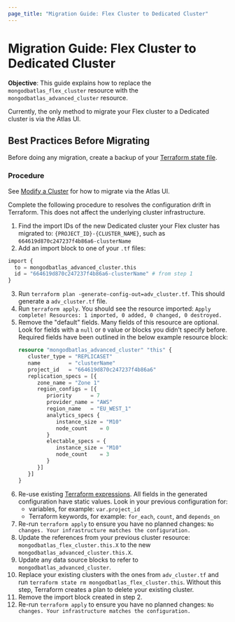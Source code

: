 ```yaml
---
page_title: "Migration Guide: Flex Cluster to Dedicated Cluster"
---
```


# Migration Guide: Flex Cluster to Dedicated Cluster

**Objective**: This guide explains how to replace the `mongodbatlas_flex_cluster` resource with the `mongodbatlas_advanced_cluster` resource.

Currently, the only method to migrate your Flex cluster to a Dedicated cluster is via the Atlas UI.

<!-- Noting that implementation of flex_cluster as a part of mongodb_advanced_cluster in January 2025 will create new migration journey -->

## Best Practices Before Migrating
Before doing any migration, create a backup of your [Terraform state file](https://developer.hashicorp.com/terraform/cli/commands/state).

### Procedure


See [Modify a Cluster](https://www.mongodb.com/docs/atlas/scale-cluster/) for how to migrate via the Atlas UI.

Complete the following procedure to resolves the configuration drift in Terraform. This does not affect the underlying cluster infrastructure.

1. Find the import IDs of the new Dedicated cluster your Flex cluster has migrated to: `{PROJECT_ID}-{CLUSTER_NAME}`, such as `664619d870c247237f4b86a6-clusterName`
2. Add an import block to one of your `.tf` files:
  ```terraform
  import {
    to = mongodbatlas_advanced_cluster.this
    id = "664619d870c247237f4b86a6-clusterName" # from step 1
  }
  ```
  3. Run `terraform plan -generate-config-out=adv_cluster.tf`. This should generate a `adv_cluster.tf` file.
  4. Run `terraform apply`. You should see the resource imported: `Apply complete! Resources: 1 imported, 0 added, 0 changed, 0 destroyed.`
  5. Remove the "default" fields. Many fields of this resource are optional. Look for fields with a `null` or `0` value or blocks you didn't specify before. Required fields have been outlined in the below example resource block:
      ``` terraform
      resource "mongodbatlas_advanced_cluster" "this" {
         cluster_type = "REPLICASET"
         name         = "clusterName"
         project_id   = "664619d870c247237f4b86a6"
         replication_specs = [{
            zone_name = "Zone 1"
            region_configs = [{
               priority      = 7
               provider_name = "AWS"
               region_name   = "EU_WEST_1"
               analytics_specs {
                  instance_size = "M10"
                  node_count    = 0
               }
               electable_specs = {
                  instance_size = "M10"
                  node_count    = 3
               }
            }]
         }]
      }
      ```
   6. Re-use existing [Terraform expressions](https://developer.hashicorp.com/terraform/language/expressions). All fields in the generated configuration have static values. Look in your previous configuration for:
      - variables, for example: `var.project_id`
      - Terraform keywords, for example: `for_each`, `count`, and `depends_on`
  7. Re-run `terraform apply` to ensure you have no planned changes: `No changes. Your infrastructure matches the configuration.`
  8. Update the references from your previous cluster resource: `mongodbatlas_flex_cluster.this.X` to the new `mongodbatlas_advanced_cluster.this.X`.
  9. Update any data source blocks to refer to `mongodbatlas_advanced_cluster`.
  10. Replace your existing clusters with the ones from `adv_cluster.tf` and run `terraform state rm mongodbatlas_flex_cluster.this`. Without this step, Terraform creates a plan to delete your existing cluster.
  11.  Remove the import block created in step 2.
  12.  Re-run `terraform apply` to ensure you have no planned changes: `No changes. Your infrastructure matches the configuration.`
